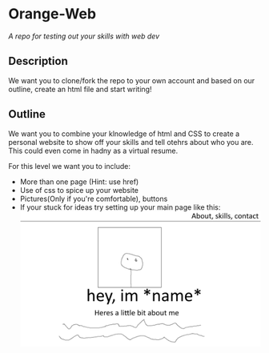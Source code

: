 # Orange-Web

_A repo for testing out your skills with web dev_

## Description

We want you to clone/fork the repo to your own account and based on our outline, create an html file and start writing!

## Outline

We want you to combine your klnowledge of html and CSS to create a personal website to show off your skills and tell otehrs about who you are. This could even come in hadny as a virtual resume.

For this level we want you to include:

- More than one page (Hint: use href)
- Use of css to spice up your website
- Pictures(Only if you're comfortable), buttons
- If your stuck for ideas try setting up your main page like this: ![](example.png 'Very rough mockup')
